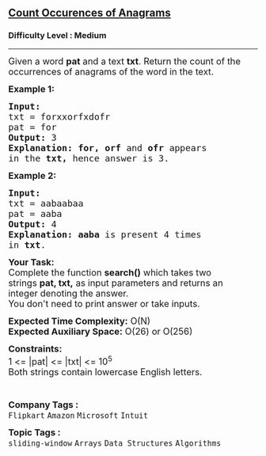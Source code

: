 <h2><a href="https://www.geeksforgeeks.org/problems/count-occurences-of-anagrams5839/1?page=1&category=sliding-window&difficulty=Medium&sortBy=submissions">Count Occurences of Anagrams</a></h2><h3>Difficulty Level : Medium</h3><hr><div class="problems_problem_content__Xm_eO"><p><span style="font-size: 18px;">Given a word <strong>pat</strong>&nbsp;and a text <strong>txt</strong>. Return the count of the occurrences of anagrams of the word in the text.</span></p>
<p><span style="font-size: 18px;"><strong>Example 1:</strong></span></p>
<pre><span style="font-size: 18px;"><strong>Input:
</strong>txt = forxxorfxdofr
pat = for
<strong>Output:</strong> 3
<strong>Explanation:</strong> <strong>for, orf</strong> and <strong>ofr </strong>appears
in the <strong>txt, </strong>hence answer is 3.
</span></pre>
<p><span style="font-size: 18px;"><strong>Example 2:</strong></span></p>
<pre><span style="font-size: 18px;"><strong>Input:
</strong>txt = aabaabaa
pat = aaba
<strong>Output:</strong> 4
<strong>Explanation:</strong>&nbsp;<strong>aaba</strong> is present 4 times
in <strong>txt</strong>.
</span></pre>
<p><span style="font-size: 18px;"><strong>Your Task:</strong><br>Complete the function <strong>search()</strong>&nbsp;which takes two strings&nbsp;<strong>pat, txt,</strong>&nbsp;as input parameters&nbsp;and returns an integer&nbsp;denoting the answer.&nbsp;<br>You don't need to print answer or take inputs.</span></p>
<p><span style="font-size: 18px;"><strong>Expected Time Complexity:</strong>&nbsp;O(N)<br><strong>Expected Auxiliary Space:</strong>&nbsp;O(26) or O(256)</span></p>
<p><span style="font-size: 18px;"><strong>Constraints:</strong><br>1 &lt;=&nbsp;|pat| &lt;= |txt|&nbsp;&lt;= 10<sup>5</sup><br>Both strings contain lowercase English letters.</span></p>
<p>&nbsp;</p></div><p><span style=font-size:18px><strong>Company Tags : </strong><br><code>Flipkart</code>&nbsp;<code>Amazon</code>&nbsp;<code>Microsoft</code>&nbsp;<code>Intuit</code>&nbsp;<br><p><span style=font-size:18px><strong>Topic Tags : </strong><br><code>sliding-window</code>&nbsp;<code>Arrays</code>&nbsp;<code>Data Structures</code>&nbsp;<code>Algorithms</code>&nbsp;